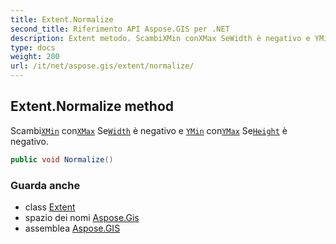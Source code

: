 ```yaml
---
title: Extent.Normalize
second_title: Riferimento API Aspose.GIS per .NET
description: Extent metodo. ScambiXMin conXMax SeWidth è negativo e YMin conYMax SeHeight è negativo.
type: docs
weight: 200
url: /it/net/aspose.gis/extent/normalize/
---
```

## Extent.Normalize method

Scambi[`XMin`](../xmin/) con[`XMax`](../xmax/) Se[`Width`](../width/) è negativo e [`YMin`](../ymin/) con[`YMax`](../ymax/) Se[`Height`](../height/) è negativo.

```csharp
public void Normalize()
```

### Guarda anche

* class [Extent](../)
* spazio dei nomi [Aspose.Gis](../../extent/)
* assemblea [Aspose.GIS](../../../)


